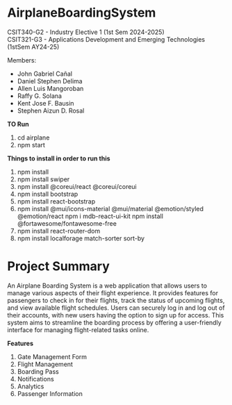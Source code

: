 # AirplaneBoardingSystem

CSIT340-G2 - Industry Elective 1 (1st Sem 2024-2025) </br>
CSIT321-G3 - Applications Development and Emerging Technologies (1stSem AY24-25)

Members:

- John Gabriel Cañal
- Daniel Stephen Delima
- Allen Luis Mangoroban
- Raffy G. Solana
- Kent Jose F. Bausin
- Stephen Aizun D. Rosal

**TO Run**

1. cd airplane
2. npm start

**Things to install in order to run this**

1. npm install
2. npm install swiper
3. npm install @coreui/react @coreui/coreui
4. npm install bootstrap
5. npm install react-bootstrap
6. npm install @mui/icons-material @mui/material @emotion/styled @emotion/react
npm i mdb-react-ui-kit
npm install @fortawesome/fontawesome-free
8. npm install react-router-dom
9. npm install localforage match-sorter sort-by
    

# Project Summary

An Airplane Boarding System is a web application that allows users to manage various aspects of their flight experience. It provides features for passengers to check in for their flights, track the status of upcoming flights, and view available flight schedules. Users can securely log in and log out of their accounts, with new users having the option to sign up for access. This system aims to streamline the boarding process by offering a user-friendly interface for managing flight-related tasks online.

**Features**

1. Gate Management Form
2. Flight Management
3. Boarding Pass
4. Notifications
5. Analytics
6. Passenger Information

